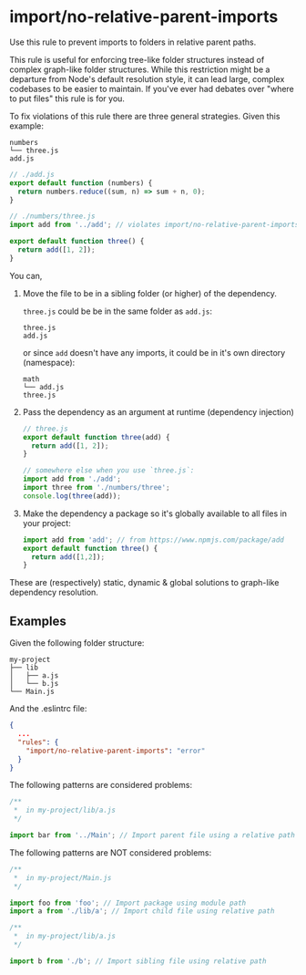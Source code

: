 # import/no-relative-parent-imports

<!-- end auto-generated rule header -->

Use this rule to prevent imports to folders in relative parent paths.

This rule is useful for enforcing tree-like folder structures instead of complex graph-like folder structures. While this restriction might be a departure from Node's default resolution style, it can lead large, complex codebases to be easier to maintain. If you've ever had debates over "where to put files" this rule is for you.

To fix violations of this rule there are three general strategies. Given this example:

```pt
numbers
└── three.js
add.js
```

```js
// ./add.js
export default function (numbers) {
  return numbers.reduce((sum, n) => sum + n, 0);
}

// ./numbers/three.js
import add from '../add'; // violates import/no-relative-parent-imports

export default function three() {
  return add([1, 2]);
}
```

You can,

1. Move the file to be in a sibling folder (or higher) of the dependency.

   `three.js` could be be in the same folder as `add.js`:

   ```pt
   three.js
   add.js
   ```

   or since `add` doesn't have any imports, it could be in it's own directory (namespace):

   ```pt
   math
   └── add.js
   three.js
   ```

2. Pass the dependency as an argument at runtime (dependency injection)

   ```js
   // three.js
   export default function three(add) {
     return add([1, 2]);
   }

   // somewhere else when you use `three.js`:
   import add from './add';
   import three from './numbers/three';
   console.log(three(add));
   ```

3. Make the dependency a package so it's globally available to all files in your project:

   ```js
   import add from 'add'; // from https://www.npmjs.com/package/add
   export default function three() {
     return add([1,2]);
   }
   ```

These are (respectively) static, dynamic & global solutions to graph-like dependency resolution.

## Examples

Given the following folder structure:

```pt
my-project
├── lib
│   ├── a.js
│   └── b.js
└── Main.js
```

And the .eslintrc file:

```json
{
  ...
  "rules": {
    "import/no-relative-parent-imports": "error"
  }
}
```

The following patterns are considered problems:

```js
/**
 *  in my-project/lib/a.js
 */

import bar from '../Main'; // Import parent file using a relative path
```

The following patterns are NOT considered problems:

```js
/**
 *  in my-project/Main.js
 */

import foo from 'foo'; // Import package using module path
import a from './lib/a'; // Import child file using relative path

/**
 *  in my-project/lib/a.js
 */

import b from './b'; // Import sibling file using relative path
```
